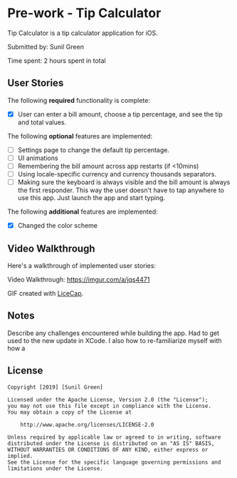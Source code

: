 # Pre-work - Tip Calculator

Tip Calculator is a tip calculator application for iOS.

Submitted by: Sunil Green

Time spent: 2 hours spent in total

## User Stories

The following **required** functionality is complete:

* [X] User can enter a bill amount, choose a tip percentage, and see the tip and total values.

The following **optional** features are implemented:
* [ ] Settings page to change the default tip percentage.
* [ ] UI animations
* [ ] Remembering the bill amount across app restarts (if <10mins)
* [ ] Using locale-specific currency and currency thousands separators.
* [ ] Making sure the keyboard is always visible and the bill amount is always the first responder. This way the user doesn't have to tap anywhere to use this app. Just launch the app and start typing.

The following **additional** features are implemented:

- [X] Changed the color scheme

## Video Walkthrough 

Here's a walkthrough of implemented user stories:

Video Walkthrough:
https://imgur.com/a/jqs4471
<blockquote class="imgur-embed-pub" lang="en" data-id="a/jqs4471"><a title= "Video Walkthrough" href="//imgur.com/jqs4471"></a></blockquote><script async src="//s.imgur.com/min/embed.js" charset="utf-8"></script>


GIF created with [LiceCap](http://www.cockos.com/licecap/).

## Notes

Describe any challenges encountered while building the app.
Had to get used to the new update in XCode.
I also how to re-familiarize myself with how a

## License

    Copyright [2019] [Sunil Green]

    Licensed under the Apache License, Version 2.0 (the "License");
    you may not use this file except in compliance with the License.
    You may obtain a copy of the License at

        http://www.apache.org/licenses/LICENSE-2.0

    Unless required by applicable law or agreed to in writing, software
    distributed under the License is distributed on an "AS IS" BASIS,
    WITHOUT WARRANTIES OR CONDITIONS OF ANY KIND, either express or implied.
    See the License for the specific language governing permissions and
    limitations under the License.
